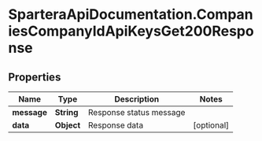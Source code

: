 # SparteraApiDocumentation.CompaniesCompanyIdApiKeysGet200Response

## Properties

Name | Type | Description | Notes
------------ | ------------- | ------------- | -------------
**message** | **String** | Response status message | 
**data** | **Object** | Response data | [optional] 


